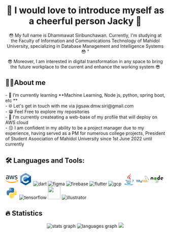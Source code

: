 <h1 align="center">🥰 I would love to introduce myself as a cheerful person Jacky 🥰</h1>


<p align="center">😳 My full name is Dhammawat Siribunchawan. Currently, I'm studying at the Faculty of Information and Communications Technology of Mahidol University, specializing in Database Management and Intelligence Systems 😳 "</p>
  
<p align="center"> 😎
 Moreover, I am interested in digital transformation in any space to bring the future workplace to the current and enhance the working system 😎
</p>

<h2 align="left">👩‍💻About me</h2>
<p align="left">
- 🌱 I’m currently learning **Machine Learning, Node js, python, spring boot, etc **
<br> - 🌐 Let's get in touch with me via jigsaw.dmw.siri@gmail.com
<br> - 😁 Feel Free to explore my repositories
<br> - 🥳 I'm currently createating a web-base of my profile that will deploy on AWS cloud
<br> - 😗 I am confident in my ability to be a project manager due to my experience, having served as a PM for numerous college projects, President of Student Asoociation of Mahidol University since 1st June 2022 until currently 
</p>


<h2 align="left"> 🛠️ Languages and Tools:</h2>

<p align="left"> 
  <img src="https://raw.githubusercontent.com/devicons/devicon/master/icons/amazonwebservices/amazonwebservices-original-wordmark.svg" alt="aws" width="40" height="40"/> 
  <img src="https://raw.githubusercontent.com/devicons/devicon/master/icons/c/c-original.svg" alt="c" width="40" height="40"/>
  <img src="https://www.vectorlogo.zone/logos/dartlang/dartlang-icon.svg" alt="dart" width="40" height="40"/>
  <img src="https://www.vectorlogo.zone/logos/figma/figma-icon.svg" alt="figma" width="40" height="40"/> 
  <img src="https://www.vectorlogo.zone/logos/firebase/firebase-icon.svg" alt="firebase" width="40" height="40"/> 
  <img src="https://www.vectorlogo.zone/logos/flutterio/flutterio-icon.svg" alt="flutter" width="40" height="40"/> 
  <img src="https://www.vectorlogo.zone/logos/google_cloud/google_cloud-icon.svg" alt="gcp" width="40" height="40"/> 
  <img src="https://raw.githubusercontent.com/devicons/devicon/master/icons/java/java-original.svg" alt="java" width="40" height="40"/> 
  <img src="https://raw.githubusercontent.com/devicons/devicon/master/icons/mysql/mysql-original-wordmark.svg" alt="mysql" width="40" height="40"/> 
  <img src="https://raw.githubusercontent.com/devicons/devicon/master/icons/nodejs/nodejs-original-wordmark.svg" alt="nodejs" width="40" height="40"/> 
  <img src="https://raw.githubusercontent.com/devicons/devicon/master/icons/python/python-original.svg" alt="python" width="40" height="40"/> 
  <img src="https://www.vectorlogo.zone/logos/tensorflow/tensorflow-icon.svg" alt="tensorflow" width="40" height="40"/> 
  <img src="https://cdn.worldvectorlogo.com/logos/adobe-photoshop-2.svg" width="40" height="40"/> 
  <img src="https://raw.githubusercontent.com/get-icon/geticon/master/icons/adobe-illustrator.svg" alt="illustrator" width="40" height="40"/> 
</p>

<h2 align="left">🔥 Statistics</h2>
<div align="center">
  <img src="https://github-readme-stats.vercel.app/api?username=J1gsaww&hide_title=false&hide_rank=false&show_icons=true&include_all_commits=true&count_private=true&disable_animations=false&theme=dracula&locale=en&hide_border=false&order=1" height="150" alt="stats graph"  />
  <img src="https://github-readme-stats.vercel.app/api/top-langs?username=J1gsaww&locale=en&hide_title=false&layout=compact&card_width=320&langs_count=5&theme=dracula&hide_border=false&order=2" height="150" alt="languages graph"  />
<img height="200" src="https://i.pinimg.com/originals/57/61/5b/57615b8c0092a66c1d4058b1692955cc.gif"  />
</div>

